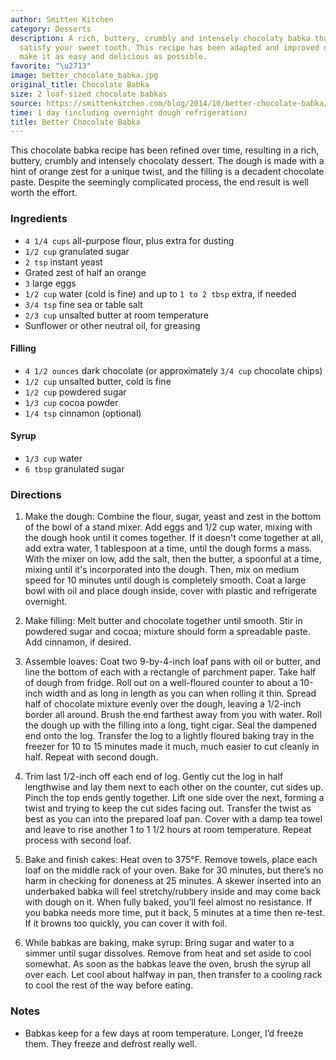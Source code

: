 ```yaml
---
author: Smitten Kitchen
category: Desserts
description: A rich, buttery, crumbly and intensely chocolaty babka that's sure to
  satisfy your sweet tooth. This recipe has been adapted and improved over time to
  make it as easy and delicious as possible.
favorite: "\u2713"
image: better_chocolate_babka.jpg
original_title: Chocolate Babka
size: 2 loaf-sized chocolate babkas
source: https://smittenkitchen.com/blog/2014/10/better-chocolate-babka/
time: 1 day (including overnight dough refrigeration)
title: Better Chocolate Babka
---
```

This chocolate babka recipe has been refined over time, resulting in a rich, buttery, crumbly and intensely chocolaty dessert. The dough is made with a hint of orange zest for a unique twist, and the filling is a decadent chocolate paste. Despite the seemingly complicated process, the end result is well worth the effort. 

### Ingredients

* `4 1/4 cups` all-purpose flour, plus extra for dusting
* `1/2 cup` granulated sugar
* `2 tsp` instant yeast
* Grated zest of half an orange
* `3` large eggs
* `1/2 cup` water (cold is fine) and up to `1 to 2 tbsp` extra, if needed
* `3/4 tsp` fine sea or table salt
* `2/3 cup` unsalted butter at room temperature
* Sunflower or other neutral oil, for greasing

#### Filling

* `4 1/2 ounces` dark chocolate (or approximately `3/4 cup` chocolate chips)
* `1/2 cup` unsalted butter, cold is fine
* `1/2 cup` powdered sugar
* `1/3 cup` cocoa powder
* `1/4 tsp` cinnamon (optional)

#### Syrup

* `1/3 cup` water
* `6 tbsp` granulated sugar

### Directions

1. Make the dough: Combine the flour, sugar, yeast and zest in the bottom of the bowl of a stand mixer. Add eggs and 1/2 cup water, mixing with the dough hook until it comes together. If it doesn't come together at all, add extra water, 1 tablespoon at a time, until the dough forms a mass. With the mixer on low, add the salt, then the butter, a spoonful at a time, mixing until it's incorporated into the dough. Then, mix on medium speed for 10 minutes until dough is completely smooth. Coat a large bowl with oil and place dough inside, cover with plastic and refrigerate overnight.

2. Make filling: Melt butter and chocolate together until smooth. Stir in powdered sugar and cocoa; mixture should form a spreadable paste. Add cinnamon, if desired.

3. Assemble loaves: Coat two 9-by-4-inch loaf pans with oil or butter, and line the bottom of each with a rectangle of parchment paper. Take half of dough from fridge. Roll out on a well-floured counter to about a 10-inch width and as long in length as you can when rolling it thin. Spread half of chocolate mixture evenly over the dough, leaving a 1/2-inch border all around. Brush the end farthest away from you with water. Roll the dough up with the filling into a long, tight cigar. Seal the dampened end onto the log. Transfer the log to a lightly floured baking tray in the freezer for 10 to 15 minutes made it much, much easier to cut cleanly in half. Repeat with second dough.

4. Trim last 1/2-inch off each end of log. Gently cut the log in half lengthwise and lay them next to each other on the counter, cut sides up. Pinch the top ends gently together. Lift one side over the next, forming a twist and trying to keep the cut sides facing out. Transfer the twist as best as you can into the prepared loaf pan. Cover with a damp tea towel and leave to rise another 1 to 1 1/2 hours at room temperature. Repeat process with second loaf.

5. Bake and finish cakes: Heat oven to 375°F. Remove towels, place each loaf on the middle rack of your oven. Bake for 30 minutes, but there’s no harm in checking for doneness at 25 minutes. A skewer inserted into an underbaked babka will feel stretchy/rubbery inside and may come back with dough on it. When fully baked, you’ll feel almost no resistance. If you babka needs more time, put it back, 5 minutes at a time then re-test. If it browns too quickly, you can cover it with foil.

6. While babkas are baking, make syrup: Bring sugar and water to a simmer until sugar dissolves. Remove from heat and set aside to cool somewhat. As soon as the babkas leave the oven, brush the syrup all over each. Let cool about halfway in pan, then transfer to a cooling rack to cool the rest of the way before eating.

### Notes

- Babkas keep for a few days at room temperature. Longer, I’d freeze them. They freeze and defrost really well.